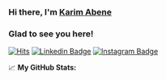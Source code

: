 ### Hi there, I'm <a href="https://www.linkedin.com/in/karim-abene-49909b130/" target="_blank">Karim Abene</a>

          

### Glad to see you here! &nbsp; 
[![Hits](https://hits.seeyoufarm.com/api/count/incr/badge.svg?url=https://github.com/kabene&count_bg=%233374E1&title_bg=%23555555&icon=&icon_color=%23A2A1A1&title=vistitor&edge_flat=false)](https://hits.seeyoufarm.com) 
[![Linkedin Badge](https://img.shields.io/badge/-LinkedIn-0e76a8?style=flat-square&logo=Linkedin&logoColor=white)](https://linkedin.com/in/karim-abene-49909b130/)
[![Instagram Badge](https://img.shields.io/badge/-Instagram-e4405f?style=flat-square&logo=Instagram&logoColor=white)](https://instagram.com/abenekarimabene/)

📈 **My GitHub Stats:**
<!--
<p>
  <img height="180em" src="https://github-readme-stats.vercel.app/api?username=kabene&theme=dracula&show_icons=true&hide_border=true&&count_private=true&include_all_commits=true" />
  <img height="180em" src="https://github-readme-stats.vercel.app/api/top-langs/?username=kabene&theme=dracula&exclude_repo=KNN-Image-Classification&show_icons=true&hide_border=true&layout=compact&langs_count=8"/>
</p>
-->
